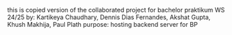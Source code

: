 this is copied version of the collaborated project for bachelor praktikum WS 24/25 by: 
Kartikeya Chaudhary, Dennis Dias Fernandes, Akshat Gupta, Khush Makhija, Paul Plath
purpose: hosting backend server for BP

